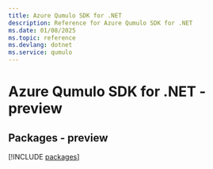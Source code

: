 ```yaml
---
title: Azure Qumulo SDK for .NET
description: Reference for Azure Qumulo SDK for .NET
ms.date: 01/08/2025
ms.topic: reference
ms.devlang: dotnet
ms.service: qumulo
---
```

# Azure Qumulo SDK for .NET - preview
## Packages - preview
[!INCLUDE [packages](qumulo-index.md)]
